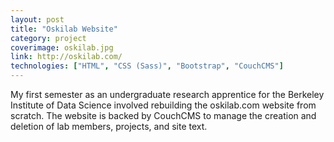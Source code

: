 ```yaml
---
layout: post
title: "Oskilab Website"
category: project
coverimage: oskilab.jpg
link: http://oskilab.com/
technologies: ["HTML", "CSS (Sass)", "Bootstrap", "CouchCMS"]
---
```


My first semester as an undergraduate research apprentice for the Berkeley Institute of Data Science involved rebuilding the oskilab.com website from scratch. The website is backed by CouchCMS to manage the creation and deletion of lab members, projects, and site text.